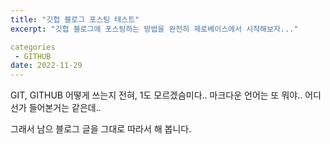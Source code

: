 ```yaml
---
title: "깃헙 블로그 포스팅 테스트"
excerpt: "깃헙 블로그에 포스팅하는 방법을 완전히 제로베이스에서 시작해보자..."

categories 
 - GITHUB
date: 2022-11-29
---
```


GIT, GITHUB 어떻게 쓰는지  전혀, 1도 모르겠슴미다..
마크다운 언어는 또 뭐야.. 어디선가 들어본거는 같은데..

그래서 남으 블로그 글을 그대로 따라서 해 봅니다.

